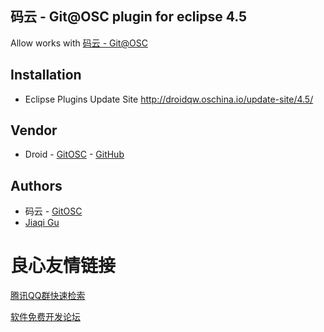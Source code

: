 ## 码云 - Git@OSC plugin for eclipse 4.5
Allow works with [码云 - Git@OSC](http://u.720life.cn/g/3e7e8f170da15d1979f4c6b1321cc36b6fd0b1652e79bdd21e99e0f6363515d1) 
## Installation
* Eclipse Plugins Update Site http://droidqw.oschina.io/update-site/4.5/

## Vendor
* Droid - [GitOSC](http://u.720life.cn/g/3e7e8f170da15d1979f4c6b1321cc36bf73bca62cd60f058beadf88457320516)  - [GitHub](http://u.720life.cn/g/54145d0471d91890860f7f8463c030468efedad2bfa8b815d8a56738cbad89c2) 

## Authors
* 码云 - [GitOSC](http://u.720life.cn/g/3e7e8f170da15d1979f4c6b1321cc36b98368875cfa6185f37e94cc94c9f870cffc039af25b9d8d09dfaccf7d5468307) 
* [Jiaqi Gu](droidqw@gmail.com)


 # 良心友情链接

[腾讯QQ群快速检索](http://u.720life.cn/s/8cf73f7c)

[软件免费开发论坛](http://u.720life.cn/s/bbb01dc0)